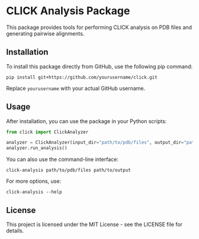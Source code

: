 # CLICK Analysis Package

This package provides tools for performing CLICK analysis on PDB files and generating pairwise alignments.

## Installation

To install this package directly from GitHub, use the following pip command:

```
pip install git+https://github.com/yourusername/click.git
```

Replace `yourusername` with your actual GitHub username.

## Usage

After installation, you can use the package in your Python scripts:

```python
from click import ClickAnalyzer

analyzer = ClickAnalyzer(input_dir="path/to/pdb/files", output_dir="path/to/output")
analyzer.run_analysis()
```

You can also use the command-line interface:

```
click-analysis path/to/pdb/files path/to/output
```

For more options, use:

```
click-analysis --help
```

## License

This project is licensed under the MIT License - see the LICENSE file for details.